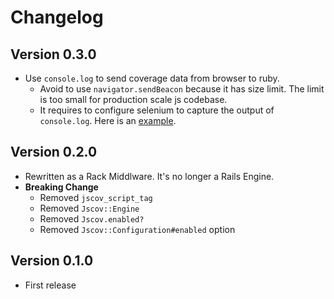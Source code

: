# Changelog

## Version 0.3.0

* Use `console.log` to send coverage data from browser to ruby.
  * Avoid to use `navigator.sendBeacon` because it has size limit. The limit is too small for production scale js codebase.
  * It requires to configure selenium to capture the output of `console.log`. Here is an [example](https://github.com/kzkn/jscov/blob/fc9f7fc4a989024f0d16e47a7440560c3eed95df/spec/spec_helper.rb#L17-L33).

## Version 0.2.0

* Rewritten as a Rack Middlware. It's no longer a Rails Engine.
* **Breaking Change**
  * Removed `jscov_script_tag`
  * Removed `Jscov::Engine`
  * Removed `Jscov.enabled?`
  * Removed `Jscov::Configuration#enabled` option

## Version 0.1.0

* First release
